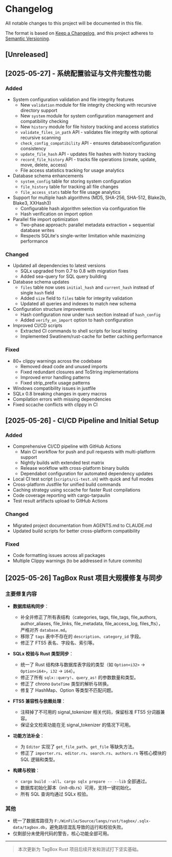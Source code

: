 # Changelog

All notable changes to this project will be documented in this file.

The format is based on [Keep a Changelog](https://keepachangelog.com/en/1.0.0/),
and this project adheres to [Semantic Versioning](https://semver.org/spec/v2.0.0.html).

## [Unreleased]

## [2025-05-27] - 系统配置验证与文件完整性功能

### Added
- System configuration validation and file integrity features
  - New `validation` module for file integrity checking with recursive directory support
  - New `system` module for system configuration management and compatibility checking
  - New `history` module for file history tracking and access statistics
  - `validate_files_in_path` API - validates file integrity with optional recursive scanning
  - `check_config_compatibility` API - ensures database/configuration consistency
  - `update_file_hash` API - updates file hashes with history tracking
  - `record_file_history` API - tracks file operations (create, update, move, delete, access)
  - File access statistics tracking for usage analytics
- Database schema enhancements
  - `system_config` table for storing system configuration
  - `file_history` table for tracking all file changes
  - `file_access_stats` table for file usage analytics
- Support for multiple hash algorithms (MD5, SHA-256, SHA-512, Blake2b, Blake3, XXHash3)
  - Configurable hash algorithm selection via configuration file
  - Hash verification on import option
- Parallel file import optimization
  - Two-phase approach: parallel metadata extraction + sequential database writes
  - Respects SQLite's single-writer limitation while maximizing performance

### Changed
- Updated all dependencies to latest versions
  - SQLx upgraded from 0.7 to 0.8 with migration fixes
  - Added sea-query for SQL query building
- Database schema updates
  - `files` table now uses `initial_hash` and `current_hash` instead of single `hash` field
  - Added `size` field to `files` table for integrity validation
  - Updated all queries and indexes to match new schema
- Configuration structure improvements
  - Hash configuration now under `hash` section instead of `hash_config`
  - Added `verify_on_import` option to hash configuration
- Improved CI/CD scripts
  - Extracted CI commands to shell scripts for local testing
  - Implemented Swatinem/rust-cache for better caching performance

### Fixed
- 80+ clippy warnings across the codebase
  - Removed dead code and unused imports
  - Fixed redundant closures and ToString implementations
  - Improved error handling patterns
  - Fixed strip_prefix usage patterns
- Windows compatibility issues in justfile
- SQLx 0.8 breaking changes in query macros
- Compilation errors with missing dependencies
- Fixed sccache conflicts with clippy in CI

## [2025-05-26] - CI/CD Pipeline and Initial Setup

### Added
- Comprehensive CI/CD pipeline with GitHub Actions
  - Main CI workflow for push and pull requests with multi-platform support
  - Nightly builds with extended test matrix
  - Release workflow with cross-platform binary builds
  - Dependabot configuration for automated dependency updates
- Local CI test script (`scripts/ci-test.sh`) with quick and full modes
- Cross-platform Justfile for unified build commands
- Caching strategy using sccache for faster Rust compilations
- Code coverage reporting with cargo-tarpaulin
- Test result artifacts upload to GitHub Actions

### Changed
- Migrated project documentation from AGENTS.md to CLAUDE.md
- Updated build scripts for better cross-platform compatibility

### Fixed
- Code formatting issues across all packages
- Multiple Clippy warnings (to be addressed in future commits)

## [2025-05-26] TagBox Rust 项目大规模修复与同步

### 主要修复内容

- **数据库结构同步**：
  - 补全并修正了所有表结构（categories, tags, file_tags, file_authors, author_aliases, file_links, file_metadata, file_access_log, files_fts），严格对齐 `database.md`。
  - 移除了 `tags` 表中不存在的 `description`、`category_id` 字段。
  - 修正了 FTS5 表名、字段名、索引等。

- **SQLx 校验与 Rust 类型同步**：
  - 统一了 Rust 结构体与数据库表字段的类型（如 `Option<i32>` → `Option<i64>`，`i32` → `i64`）。
  - 修正了所有 `sqlx::query!`、`query_as!` 的参数数量和类型。
  - 修正了 chrono `DateTime` 类型的解析与转换。
  - 修复了 HashMap、Option 等类型不匹配问题。

- **FTS5 兼容性与依赖处理**：
  - 注释掉了不可用的 signal_tokenizer 相关代码，保留标准 FTS5 分词器兼容。
  - 保证全文检索功能在无 signal_tokenizer 的情况下可用。

- **功能方法补全**：
  - 为 `Editor` 实现了 `get_file_path`、`get_file` 等缺失方法。
  - 修正了 `importer.rs`、`editor.rs`、`search.rs`、`authors.rs` 等核心模块的 SQL 逻辑和类型。

- **构建与校验**：
  - `cargo build --all`、`cargo sqlx prepare -- --lib` 全部通过。
  - 数据库初始化脚本（init-db.rs）可用，支持一键初始化。
  - 所有 SQL 查询均通过 SQLx 校验。

### 其他

- 统一了数据库路径为 `F:/WinFile/Source/langs/rust/tagbox/.sqlx-data/tagbox.db`，避免路径混乱导致的运行和校验失败。
- 仅剩部分未使用代码的警告，核心功能全部可用。

---

> 本次更新为 TagBox Rust 项目后续开发和测试打下坚实基础。
